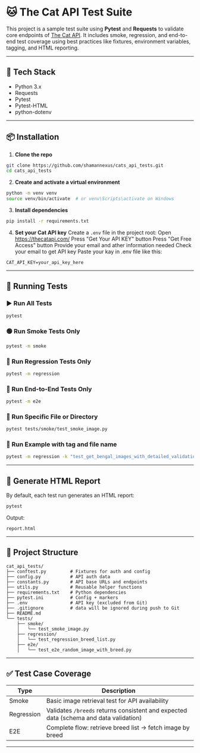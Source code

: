 # 🐱 The Cat API Test Suite

This project is a sample test suite using **Pytest** and **Requests** to validate core endpoints of [The Cat API](https://thecatapi.com/). It includes smoke, regression, and end-to-end test coverage using best practices like fixtures, environment variables, tagging, and HTML reporting.

---

## 🧰 Tech Stack

- Python 3.x
- Requests
- Pytest
- Pytest-HTML
- python-dotenv

---

## 📦 Installation

1. **Clone the repo**
```bash
git clone https://github.com/shamannexus/cats_api_tests.git
cd cats_api_tests
```

2. **Create and activate a virtual environment**
```bash
python -m venv venv
source venv/bin/activate  # or venv\Scripts\activate on Windows
```

3. **Install dependencies**
```bash
pip install -r requirements.txt
```

4. **Set your Cat API key**
Create a `.env` file in the project root:
Open https://thecatapi.com/
Press "Get Your API KEY" button
Press "Get Free Access" button
Provide your email and ather information needed
Check your email to get API key
Paste your kay in .env file like this:
```
CAT_API_KEY=your_api_key_here
```
---

## 🚀 Running Tests

### ▶ Run All Tests
```bash
pytest
```

### 🟢 Run Smoke Tests Only
```bash
pytest -m smoke
```

### 🧪 Run Regression Tests Only
```bash
pytest -m regression
```

### 🔁 Run End-to-End Tests Only
```bash
pytest -m e2e
```

### 📝 Run Specific File or Directory
```bash
pytest tests/smoke/test_smoke_image.py
```

### 🧪 Run Example with tag and file name

```bash
pytest -m regression -k "test_get_bengal_images_with_detailed_validation"
```
---

## 📄 Generate HTML Report

By default, each test run generates an HTML report:

```bash
pytest
```

Output:
```
report.html
```


---

## 📁 Project Structure

```
cat_api_tests/
├── conftest.py         # Fixtures for auth and config
├── config.py           # API auth data
├── constants.py        # API base URLs and endpoints
├── utils.py            # Reusable helper functions
├── requirements.txt    # Python dependencies
├── pytest.ini          # Config + markers
├── .env                # API key (excluded from Git)
├── .gitignore          # data will be ignored during push to Git
├── README.md
└── tests/
    ├── smoke/
    │   └── test_smoke_image.py
    ├── regression/
    │   └── test_regression_breed_list.py
    ├── e2e/
    │   └── test_e2e_random_image_with_breed.py
```

---

## ✅ Test Case Coverage

| Type       | Description                                               |
|------------|-----------------------------------------------------------|
| Smoke      | Basic image retrieval test for API availability           |
| Regression | Validates `/breeds` returns consistent and expected data (schema and data validation)  |
| E2E        | Complete flow: retrieve breed list -> fetch image by breed |

---





